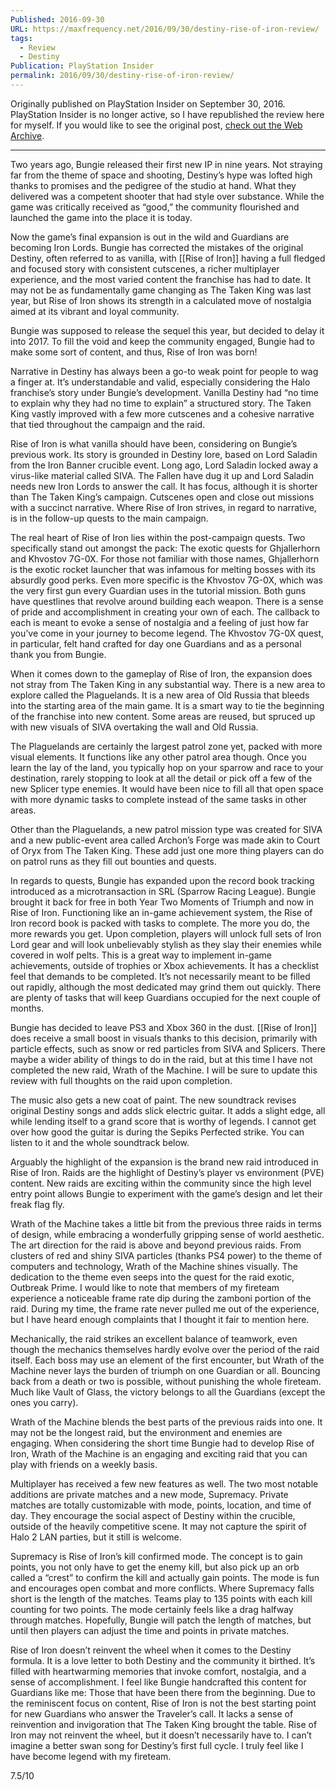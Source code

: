 ```yaml
---
Published: 2016-09-30
URL: https://maxfrequency.net/2016/09/30/destiny-rise-of-iron-review/
tags:
  - Review
  - Destiny
Publication: PlayStation Insider
permalink: 2016/09/30/destiny-rise-of-iron-review/
---
```

Originally published on PlayStation Insider on September 30, 2016. PlayStation Insider is no longer active, so I have republished the review here for myself. If you would like to see the original post, [check out the Web Archive](http://web.archive.org/web/20161211075936/http://playstationinsider.com/2016/09/destiny-rise-of-iron-review-in-progress).

---

Two years ago, Bungie released their first new IP in nine years. Not straying far from the theme of space and shooting, Destiny’s hype was lofted high thanks to promises and the pedigree of the studio at hand. What they delivered was a competent shooter that had style over substance. While the game was critically received as “good,” the community flourished and launched the game into the place it is today.

Now the game’s final expansion is out in the wild and Guardians are becoming Iron Lords. Bungie has corrected the mistakes of the original Destiny, often referred to as vanilla, with [[Rise of Iron]] having a full fledged and focused story with consistent cutscenes, a richer multiplayer experience, and the most varied content the franchise has had to date. It may not be as fundamentally game changing as The Taken King was last year, but Rise of Iron shows its strength in a calculated move of nostalgia aimed at its vibrant and loyal community.

Bungie was supposed to release the sequel this year, but decided to delay it into 2017. To fill the void and keep the community engaged, Bungie had to make some sort of content, and thus, Rise of Iron was born!

Narrative in Destiny has always been a go-to weak point for people to wag a finger at. It’s understandable and valid, especially considering the Halo franchise’s story under Bungie’s development. Vanilla Destiny had “no time to explain why they had no time to explain” a structured story. The Taken King vastly improved with a few more cutscenes and a cohesive narrative that tied throughout the campaign and the raid.

Rise of Iron is what vanilla should have been, considering on Bungie’s previous work. Its story is grounded in Destiny lore, based on Lord Saladin from the Iron Banner crucible event. Long ago, Lord Saladin locked away a virus-like material called SIVA. The Fallen have dug it up and Lord Saladin needs new Iron Lords to answer the call. It has focus, although it is shorter than The Taken King’s campaign. Cutscenes open and close out missions with a succinct narrative. Where Rise of Iron strives, in regard to narrative, is in the follow-up quests to the main campaign.

The real heart of Rise of Iron lies within the post-campaign quests. Two specifically stand out amongst the pack: The exotic quests for Ghjallerhorn and Khvostov 7G-0X. For those not familiar with those names, Ghjallerhorn is the exotic rocket launcher that was infamous for melting bosses with its absurdly good perks. Even more specific is the Khvostov 7G-0X, which was the very first gun every Guardian uses in the tutorial mission. Both guns have questlines that revolve around building each weapon. There is a sense of pride and accomplishment in creating your own of each. The callback to each is meant to evoke a sense of nostalgia and a feeling of just how far you’ve come in your journey to become legend. The Khvostov 7G-0X quest, in particular, felt hand crafted for day one Guardians and as a personal thank you from Bungie.

When it comes down to the gameplay of Rise of Iron, the expansion does not stray from The Taken King in any substantial way. There is a new area to explore called the Plaguelands. It is a new area of Old Russia that bleeds into the starting area of the main game. It is a smart way to tie the beginning of the franchise into new content. Some areas are reused, but spruced up with new visuals of SIVA overtaking the wall and Old Russia.

The Plaguelands are certainly the largest patrol zone yet, packed with more visual elements. It functions like any other patrol area though. Once you learn the lay of the land, you typically hop on your sparrow and race to your destination, rarely stopping to look at all the detail or pick off a few of the new Splicer type enemies. It would have been nice to fill all that open space with more dynamic tasks to complete instead of the same tasks in other areas.

Other than the Plaguelands, a new patrol mission type was created for SIVA and a new public-event area called Archon’s Forge was made akin to Court of Oryx from The Taken King. These add just one more thing players can do on patrol runs as they fill out bounties and quests.

In regards to quests, Bungie has expanded upon the record book tracking introduced as a microtransaction in SRL (Sparrow Racing League). Bungie brought it back for free in both Year Two Moments of Triumph and now in Rise of Iron. Functioning like an in-game achievement system, the Rise of Iron record book is packed with tasks to complete. The more you do, the more rewards you get. Upon completion, players will unlock full sets of Iron Lord gear and will look unbelievably stylish as they slay their enemies while covered in wolf pelts. This is a great way to implement in-game achievements, outside of trophies or Xbox achievements. It has a checklist feel that demands to be completed. It’s not necessarily meant to be filled out rapidly, although the most dedicated may grind them out quickly. There are plenty of tasks that will keep Guardians occupied for the next couple of months.

Bungie has decided to leave PS3 and Xbox 360 in the dust. [[Rise of Iron]] does receive a small boost in visuals thanks to this decision, primarily with particle effects, such as snow or red particles from SIVA and Splicers. There maybe a wider ability of things to do in the raid, but at this time I have not completed the new raid, Wrath of the Machine. I will be sure to update this review with full thoughts on the raid upon completion.

The music also gets a new coat of paint. The new soundtrack revises original Destiny songs and adds slick electric guitar. It adds a slight edge, all while lending itself to a grand score that is worthy of legends. I cannot get over how good the guitar is during the Sepiks Perfected strike. You can listen to it and the whole soundtrack below.

Arguably the highlight of the expansion is the brand new raid introduced in Rise of Iron. Raids are the highlight of Destiny’s player vs environment (PVE) content. New raids are exciting within the community since the high level entry point allows Bungie to experiment with the game’s design and let their freak flag fly. 

Wrath of the Machine takes a little bit from the previous three raids in terms of design, while embracing a wonderfully gripping sense of world aesthetic. The art direction for the raid is above and beyond previous raids. From clusters of red and shiny SIVA particles (thanks PS4 power) to the theme of computers and technology, Wrath of the Machine shines visually. The dedication to the theme even seeps into the quest for the raid exotic, Outbreak Prime. I would like to note that members of my fireteam experience a noticeable frame rate dip during the zamboni portion of the raid. During my time, the frame rate never pulled me out of the experience, but I have heard enough complaints that I thought it fair to mention here.

Mechanically, the raid strikes an excellent balance of teamwork, even though the mechanics themselves hardly evolve over the period of the raid itself. Each boss may use an element of the first encounter, but Wrath of the Machine never lays the burden of triumph on one Guardian or all. Bouncing back from a death or two is possible, without punishing the whole fireteam. Much like Vault of Glass, the victory belongs to all the Guardians (except the ones you carry).

Wrath of the Machine blends the best parts of the previous raids into one. It may not be the longest raid, but the environment and enemies are engaging. When considering the short time Bungie had to develop Rise of Iron, Wrath of the Machine is an engaging and exciting raid that you can play with friends on a weekly basis.

Multiplayer has received a few new features as well. The two most notable additions are private matches and a new mode, Supremacy. Private matches are totally customizable with mode, points, location, and time of day. They encourage the social aspect of Destiny within the crucible, outside of the heavily competitive scene. It may not capture the spirit of Halo 2 LAN parties, but it still is welcome.

Supremacy is Rise of Iron’s kill confirmed mode. The concept is to gain points, you not only have to get the enemy kill, but also pick up an orb called a “crest” to confirm the kill and actually gain points. The mode is fun and encourages open combat and more conflicts. Where Supremacy falls short is the length of the matches. Teams play to 135 points with each kill counting for two points. The mode certainly feels like a drag halfway through matches. Hopefully, Bungie will patch the length of matches, but until then players can adjust the time and points in private matches.

Rise of Iron doesn’t reinvent the wheel when it comes to the Destiny formula. It is a love letter to both Destiny and the community it birthed. It’s filled with heartwarming memories that invoke comfort, nostalgia, and a sense of accomplishment. I feel like Bungie handcrafted this content for Guardians like me: Those that have been there from the beginning. Due to the reminiscent focus on content, Rise of Iron is not the best starting point for new Guardians who answer the Traveler’s call. It lacks a sense of reinvention and invigoration that The Taken King brought the table. Rise of Iron may not reinvent the wheel, but it doesn’t necessarily have to. I can’t imagine a better swan song for Destiny’s first full cycle. I truly feel like I have become legend with my fireteam.

7.5/10